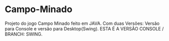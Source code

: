 # Campo-Minado
Projeto do jogo Campo Minado feito em JAVA.
Com duas Versões: Versão para Console e versão para Desktop(Swing). 
ESTA É A VERSÃO CONSOLE / BRANCH: SWING.
